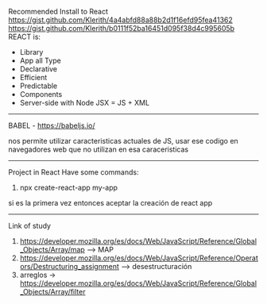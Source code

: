 Recommended Install to React
https://gist.github.com/Klerith/4a4abfd88a88b2d1f16efd95fea41362
https://gist.github.com/Klerith/b0111f52ba16451d095f38d4c995605b
REACT is:
- Library
- App all Type
- Declarative
- Efficient
- Predictable
- Components
- Server-side with Node
JSX = JS + XML
-----
BABEL - https://babeljs.io/

nos permite utilizar caracteristicas actuales de JS, usar ese codigo  en navegadores web que no utilizan en esa caraceristicas

-------
Project in React 
Have some commands:
1. npx create-react-app my-app

si es la primera vez entonces aceptar la creación de react app

------
Link of study
1. https://developer.mozilla.org/es/docs/Web/JavaScript/Reference/Global_Objects/Array/map --> MAP
2. https://developer.mozilla.org/es/docs/Web/JavaScript/Reference/Operators/Destructuring_assignment --> desestructuración
3. arreglos -> https://developer.mozilla.org/es/docs/Web/JavaScript/Reference/Global_Objects/Array/filter
